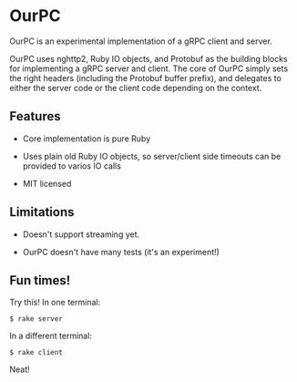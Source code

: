 # OurPC

OurPC is an experimental implementation of a gRPC client and server.

OurPC uses nghttp2, Ruby IO objects, and Protobuf as the building blocks for implementing a gRPC server and client.  The core of OurPC simply sets the right headers (including the Protobuf buffer prefix), and delegates to either the server code or the client code depending on the context.

## Features

* Core implementation is pure Ruby

* Uses plain old Ruby IO objects, so server/client side timeouts can be provided to varios IO calls

* MIT licensed

## Limitations

* Doesn't support streaming yet.

* OurPC doesn't have many tests (it's an experiment!)

## Fun times!

Try this!  In one terminal:

```
$ rake server
```

In a different terminal:

```
$ rake client
```

Neat!
